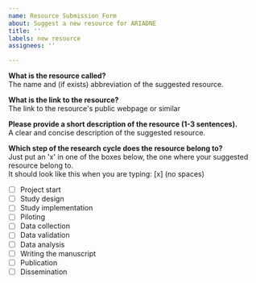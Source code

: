 ```yaml
---
name: Resource Submission Form
about: Suggest a new resource for ARIADNE
title: ''
labels: new resource
assignees: ''

---
```


**What is the resource called?**  
The name and (if exists) abbreviation of the suggested resource.


**What is the link to the resource?**  
The link to the resource's public webpage or similar


**Please provide a short description of the resource (1-3 sentences).**  
A clear and concise description of the suggested resource.


**Which step of the research cycle does the resource belong to?**  
Just put an 'x' in one of the boxes below, the one where your suggested resource belong to.  
It should look like this when you are typing: [x] (no spaces)

- [ ] Project start
- [ ] Study design
- [ ] Study implementation
- [ ] Piloting
- [ ] Data collection
- [ ] Data validation
- [ ] Data analysis
- [ ] Writing the manuscript
- [ ] Publication
- [ ] Dissemination

